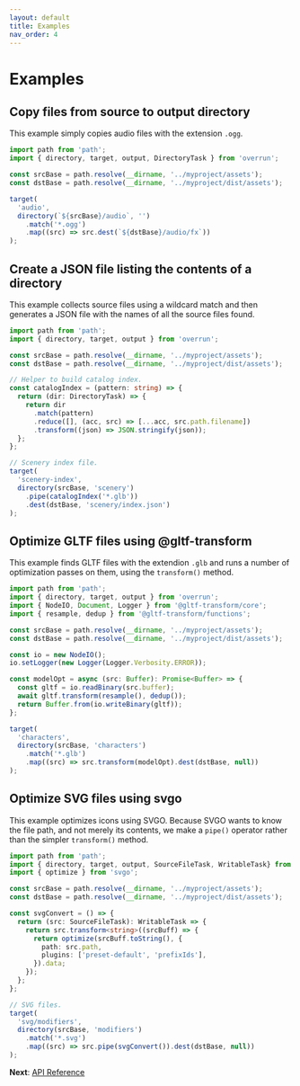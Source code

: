 ```yaml
---
layout: default
title: Examples
nav_order: 4
---
```


# Examples

## Copy files from source to output directory

This example simply copies audio files with the extension `.ogg`.

```ts
import path from 'path';
import { directory, target, output, DirectoryTask } from 'overrun';

const srcBase = path.resolve(__dirname, '../myproject/assets');
const dstBase = path.resolve(__dirname, '../myproject/dist/assets');

target(
  'audio',
  directory(`${srcBase}/audio`, '')
    .match('*.ogg')
    .map((src) => src.dest(`${dstBase}/audio/fx`))
);
```

## Create a JSON file listing the contents of a directory

This example collects source files using a wildcard match and then generates a JSON
file with the names of all the source files found.

```ts
import path from 'path';
import { directory, target, output } from 'overrun';

const srcBase = path.resolve(__dirname, '../myproject/assets');
const dstBase = path.resolve(__dirname, '../myproject/dist/assets');

// Helper to build catalog index.
const catalogIndex = (pattern: string) => {
  return (dir: DirectoryTask) => {
    return dir
      .match(pattern)
      .reduce([], (acc, src) => [...acc, src.path.filename])
      .transform((json) => JSON.stringify(json));
  };
};

// Scenery index file.
target(
  'scenery-index',
  directory(srcBase, 'scenery')
    .pipe(catalogIndex('*.glb'))
    .dest(dstBase, 'scenery/index.json')
);

```

## Optimize GLTF files using @gltf-transform

This example finds GLTF files with the extendion `.glb` and runs a number of optimization
passes on them, using the `transform()` method.

```ts
import path from 'path';
import { directory, target, output } from 'overrun';
import { NodeIO, Document, Logger } from '@gltf-transform/core';
import { resample, dedup } from '@gltf-transform/functions';

const srcBase = path.resolve(__dirname, '../myproject/assets');
const dstBase = path.resolve(__dirname, '../myproject/dist/assets');

const io = new NodeIO();
io.setLogger(new Logger(Logger.Verbosity.ERROR));

const modelOpt = async (src: Buffer): Promise<Buffer> => {
  const gltf = io.readBinary(src.buffer);
  await gltf.transform(resample(), dedup());
  return Buffer.from(io.writeBinary(gltf));
};

target(
  'characters',
  directory(srcBase, 'characters')
    .match('*.glb')
    .map((src) => src.transform(modelOpt).dest(dstBase, null))
);
```

## Optimize SVG files using svgo

This example optimizes icons using SVGO. Because SVGO wants to know the file path, and not
merely its contents, we make a `pipe()` operator rather than the simpler `transform()` method.

```ts
import path from 'path';
import { directory, target, output, SourceFileTask, WritableTask} from 'overrun';
import { optimize } from 'svgo';

const srcBase = path.resolve(__dirname, '../myproject/assets');
const dstBase = path.resolve(__dirname, '../myproject/dist/assets');

const svgConvert = () => {
  return (src: SourceFileTask): WritableTask => {
    return src.transform<string>((srcBuff) => {
      return optimize(srcBuff.toString(), {
        path: src.path,
        plugins: ['preset-default', 'prefixIds'],
      }).data;
    });
  };
};

// SVG files.
target(
  'svg/modifiers',
  directory(srcBase, 'modifiers')
    .match('*.svg')
    .map((src) => src.pipe(svgConvert()).dest(dstBase, null))
);
```

**Next**: [API Reference](./apidoc.md)
